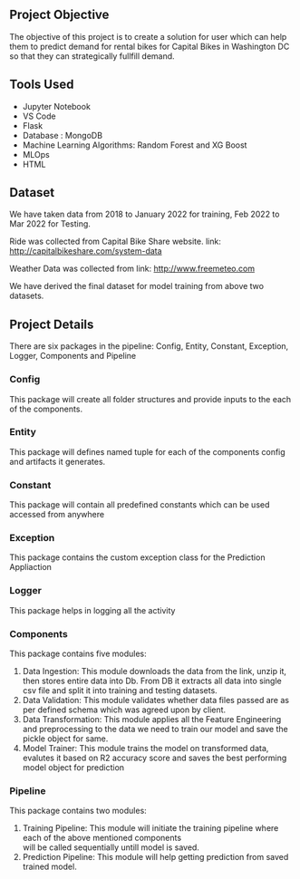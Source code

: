 ## Project Objective
The objective of this project is to create a solution for user which can help them to predict demand for rental bikes for Capital Bikes in Washington DC so that they can strategically fullfill demand.

## Tools Used
- Jupyter Notebook
- VS Code
- Flask
- Database : MongoDB
- Machine Learning Algorithms: Random Forest and XG Boost
- MLOps
- HTML

## Dataset
We have taken data from 2018 to January 2022 for training, Feb 2022 to Mar 2022 for Testing.

Ride was collected from Capital Bike Share website.
link: http://capitalbikeshare.com/system-data

Weather Data was collected from link: http://www.freemeteo.com

We have derived the final dataset for model training from above two datasets.

## Project Details
There are six packages in the pipeline: Config, Entity, Constant, Exception, Logger, Components and Pipeline

### Config
This package will create all folder structures and provide inputs to the each of the components.

### Entity
This package will defines named tuple for each of the components config and artifacts it generates.

### Constant
This package will contain all predefined constants which can be used accessed from anywhere

### Exception
This package contains the custom exception class for the Prediction Appliaction

### Logger
This package helps in logging all the activity

### Components
This package contains five modules:
1. Data Ingestion: This module downloads the data from the link, unzip it, then stores entire data into Db.
                   From DB it extracts all data into single csv file and split it into training and testing datasets.
2. Data Validation: This module validates whether data files passed are as per defined schema which was agreed upon
                    by client.
3. Data Transformation: This module applies all the Feature Engineering and preprocessing to the data we need to 
                        train our model and save  the pickle object for same.
4. Model Trainer: This module trains the model on transformed data, evalutes it based on R2 accuracy score and 
                  saves the best performing model object for prediction

### Pipeline
This package contains two modules:
1. Training Pipeline: This module will initiate the training pipeline where each of the above mentioned components  
                      will be called sequentially untill model is saved.
2. Prediction Pipeline: This module will help getting prediction from saved trained model.